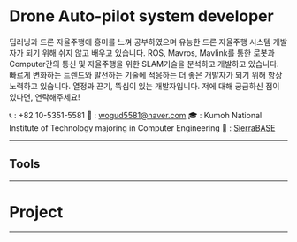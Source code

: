 # Drone Auto-pilot system developer
딥러닝과 드론 자율주행에 흥미를 느껴 공부하였으며 유능한 드론 자율주행 시스템 개발자가 되기 위해 쉬지 않고 배우고 있습니다.
ROS, Mavros, Mavlink를 통한 로봇과 Computer간의 통신 및 자율주행을 위한 SLAM기술을 분석하고 개발하고 있습니다.
빠르게 변화하는 트렌드와 발전하는 기술에 적응하는 더 좋은 개발자가 되기 위해 항상 노력하고 있습니다.
열정과 끈기, 뚝심이 있는 개발자입니다. 저에 대해 궁금하신 점이 있다면, 연락해주세요!

📞 : +82 10-5351-5581
📩 : wogud5581@naver.com
🎓 : Kumoh National Institute of Technology majoring in Computer Engineering
🏢 : [SierraBASE](https://www.sierrabase.co.kr/)

---
## Tools




--- 
# Project


---
# 
